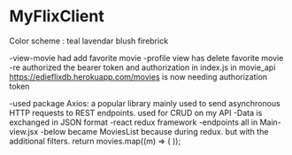 # MyFlixClient
 Color scheme :
 teal
 lavendar blush
 firebrick

-view-movie had add favorite movie
-profile view has delete favorite movie
 -re authorized the bearer token and authorization in index.js in movie_api 
 https://edieflixdb.herokuapp.com/movies is now needing authorization token
 
 -used package Axios: a popular library mainly used to send asynchronous HTTP requests to REST endpoints. used for CRUD on my API
 -Data is exchanged in JSON format
 -react redux framework
 -endpoints all in Main-view.jsx
 -below became MoviesList because during redux. but with the additional filters.
           return movies.map((m) => (
         <Col md={3} key={m._id}>
        <MovieCard movie={m} />
         </Col>
        ));
